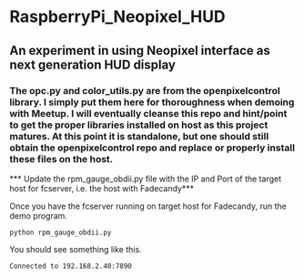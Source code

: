 # RaspberryPi_Neopixel_HUD
## An experiment in using Neopixel interface as next generation HUD display

### The opc.py and color_utils.py are from the openpixelcontrol library. I simply put them here for thoroughness when demoing with Meetup. I will eventually cleanse this repo and hint/point to get the proper libraries installed on host as this project matures. At this point it is standalone, but one should still obtain the openpixelcontrol repo and replace or properly install these files on the host.

*** Update the rpm_gauge_obdii.py file with the IP and Port of the target host for fcserver, i.e. the host with Fadecandy***

Once you have the fcserver running on target host for Fadecandy, run the demo program.

```
python rpm_gauge_obdii.py
```

You should see something like this.

```
Connected to 192.168.2.40:7890
```
